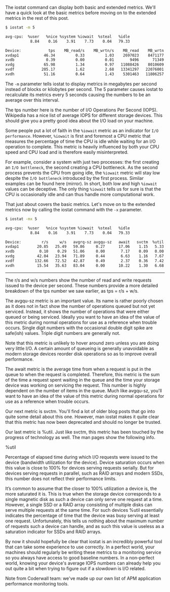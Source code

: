 The iostat command can display both basic and extended metrics. We'll have a quick look at the basic metrics before moving on to the extended metrics in the rest of this post.

```bash
$ iostat -m 5

avg-cpu:  %user   %nice %system %iowait  %steal   %idle
           8.84    0.16    3.91    7.73    0.04   79.33

Device:            tps    MB_read/s    MB_wrtn/s    MB_read    MB_wrtn
xvdap1           46.34         0.33         1.03    2697023    8471177
xvdb              0.39         0.00         0.01       9496      71349
xvdg             65.98         1.34         0.97   11088426    8010609
xvdf            205.17         1.62         2.68   13341297   22076001
xvdh             51.16         0.64         1.43    5301463   11806257
```
The `-m` parameter tells iostat to display metrics in megabytes per second instead of blocks or kilobytes per second. The 5 parameter causes iostat to recalculate its metrics every 5 seconds causing the numbers to be an average over this interval.

The tps number here is the number of I/O Operations Per Second (IOPS). Wikipedia has a nice list of average IOPS for different storage devices. This should give you a pretty good idea about the I/O load on your machine.

Some people put a lot of faith in the `%iowait` metric as an indicator for `I/O performance`. However, `%iowait` is first and foremost a CPU metric that measures the percentage of time the CPU is idle while waiting for an I/O operation to complete. This metric is heavily influenced by both your CPU speed and CPU load and is therefore easily misinterpreted.

For example, consider a system with just two processes: the first creating an `I/O bottleneck`, the second creating a CPU bottleneck. As the second process prevents the CPU from going idle, the `%iowait` metric will stay low despite the `I/O bottleneck` introduced by the first process. Similar examples can be found here (mirror). In short, both low and high `%iowait` values can be deceptive. The only thing `%iowait` tells us for sure is that the CPU is occasionally idle and can thus handle more computational work.

That just about covers the basic metrics. Let's move on to the extended metrics now by calling the iostat command with the `-x`
parameter.

```bash
$ iostat -mx 5

avg-cpu:  %user   %nice %system %iowait  %steal   %idle
           8.84    0.16    3.91    7.73    0.04   79.33

Device:         r/s     w/s   avgrq-sz avgqu-sz   await   svctm  %util
xvdap1        20.85   25.49   59.86     0.27      17.06    1.15   5.33
xvdb           0.10    0.29   51.06     0.00       7.17    0.09   0.00
xvdg          42.04   23.94   71.89     0.44       6.63    1.16   7.67
xvdf         132.66   72.52   42.87     0.49       2.37    0.36   7.42
xvdh          15.54   35.63   83.04     0.00      10.22    1.30   6.68
```

------------------------------------------------------------------------------------------------------------------------------

The r/s and w/s numbers show the number of read and write requests issued to the device per second. These numbers provide a more detailed breakdown of the tps number we saw earlier, as tps = r/s + w/s.

The avgqu-sz metric is an important value. Its name is rather poorly chosen as it does not in fact show the number of operations queued but not yet serviced. Instead, it shows the number of operations that were either queued or being serviced. Ideally you want to have an idea of the value of this metric during normal operations for use as a reference when trouble occurs. Single digit numbers with the occasional double digit spike are safe(ish) values. Triple digit numbers are generally not.

Note that this metric is unlikely to hover around zero unless you are doing very little I/O. A certain amount of queueing is generally unavoidable as modern storage devices reorder disk operations so as to improve overall performance.

The await metric is the average time from when a request is put in the queue to when the request is completed. Therefore, this metric is the sum of the time a request spent waiting in the queue and the time your storage device was working on servicing the request. This number is highly dependent on the number of items in the queue. Much like avgqu-sz, you'll want to have an idea of the value of this metric during normal operations for use as a reference when trouble occurs.

Our next metric is svctm. You'll find a lot of older blog posts that go into quite some detail about this one. However, man iostat makes it quite clear that this metric has now been deprecated and should no longer be trusted.

Our last metric is %util. Just like svctm, this metric has been touched by the progress of technology as well. The man pages show the following info.

%util

Percentage of elapsed time during which I/O requests were issued to the device (bandwidth utilization for the device). Device saturation occurs when this value is close to 100% for devices serving requests serially. But for devices serving requests in parallel, such as RAID arrays and modern SSDs, this number does not reflect their performance limits.

It’s common to assume that the closer to 100% utilization a device is, the more saturated it is. This is true when the storage device corresponds to a single magnetic disk as such a device can only serve one request at a time. However, a single SSD or a RAID array consisting of multiple disks can serve multiple requests at the same time. For such devices %util essentially indicates the percentage of time that the device was busy serving at least one request. Unfortunately, this tells us nothing about the maximum number of requests such a device can handle, and as such this value is useless as a saturation indicator for SSDs and RAID arrays.

By now it should hopefully be clear that iostat is an incredibly powerful tool that can take some experience to use correctly. In a perfect world, your machines should regularly be writing these metrics to a monitoring service so you always have access to good baseline numbers. In a non-perfect world, knowing your device's average IOPS numbers can already help you out quite a bit when trying to figure out if a slowdown is I/O related.

Note from Coderwall team: we've made up our own list of APM application performance monitoring tools.
